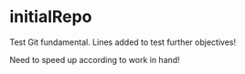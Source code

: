# initialRepo
Test Git fundamental.
Lines added to test further objectives!

Need to speed up according to work in hand!
